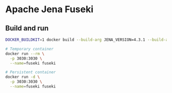 <!--
SPDX-FileCopyrightText: 2024 University of Applied Sciences Osnabrück
SPDX-FileContributor: Andreas Schliebitz
SPDX-FileContributor: Henri Graf
SPDX-FileContributor: Jonas Tüpker
SPDX-FileContributor: Lukas Hesse
SPDX-FileContributor: Maik Fruhner
SPDX-FileContributor: Prof. Dr.-Ing. Heiko Tapken
SPDX-FileContributor: Tobias Wamhof

SPDX-License-Identifier: AGPL-3.0-or-later
-->

# Apache Jena Fuseki

## Build and run
```bash
DOCKER_BUILDKIT=1 docker build --build-arg JENA_VERSION=4.3.1 --build-arg JVM_ARGS="-Xmx8G" -t fuseki .

# Temporary container
docker run --rm \
  -p 3030:3030 \
  --name=fuseki fuseki

# Persistent container
docker run -d \
  -p 3030:3030 \
  --name=fuseki fuseki
```
